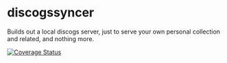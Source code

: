 # discogssyncer

Builds out a local discogs server, just to serve your own personal collection and related, and nothing more.

[![Coverage Status](https://coveralls.io/repos/github/brotherlogic/discogssyncer/badge.svg?branch=master)](https://coveralls.io/github/brotherlogic/discogssyncer?branch=master)
